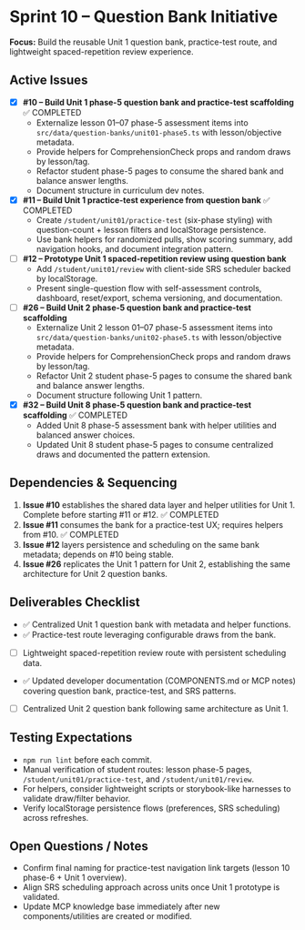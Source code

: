 # Sprint 10 – Question Bank Initiative

**Focus:** Build the reusable Unit 1 question bank, practice-test route, and lightweight spaced-repetition review experience.

## Active Issues
- [x] **#10 – Build Unit 1 phase-5 question bank and practice-test scaffolding** ✅ COMPLETED
  - Externalize lesson 01–07 phase-5 assessment items into `src/data/question-banks/unit01-phase5.ts` with lesson/objective metadata.
  - Provide helpers for ComprehensionCheck props and random draws by lesson/tag.
  - Refactor student phase-5 pages to consume the shared bank and balance answer lengths.
  - Document structure in curriculum dev notes.
- [x] **#11 – Build Unit 1 practice-test experience from question bank** ✅ COMPLETED
  - Create `/student/unit01/practice-test` (six-phase styling) with question-count + lesson filters and localStorage persistence.
  - Use bank helpers for randomized pulls, show scoring summary, add navigation hooks, and document integration pattern.
- [ ] **#12 – Prototype Unit 1 spaced-repetition review using question bank**
  - Add `/student/unit01/review` with client-side SRS scheduler backed by localStorage.
  - Present single-question flow with self-assessment controls, dashboard, reset/export, schema versioning, and documentation.
- [ ] **#26 – Build Unit 2 phase-5 question bank and practice-test scaffolding**
  - Externalize Unit 2 lesson 01–07 phase-5 assessment items into `src/data/question-banks/unit02-phase5.ts` with lesson/objective metadata.
  - Provide helpers for ComprehensionCheck props and random draws by lesson/tag.
  - Refactor Unit 2 student phase-5 pages to consume the shared bank and balance answer lengths.
  - Document structure following Unit 1 pattern.
- [x] **#32 – Build Unit 8 phase-5 question bank and practice-test scaffolding** ✅ COMPLETED
  - Added Unit 8 phase-5 assessment bank with helper utilities and balanced answer choices.
  - Updated Unit 8 student phase-5 pages to consume centralized draws and documented the pattern extension.

## Dependencies & Sequencing
1. **Issue #10** establishes the shared data layer and helper utilities for Unit 1. Complete before starting #11 or #12. ✅ COMPLETED
2. **Issue #11** consumes the bank for a practice-test UX; requires helpers from #10. ✅ COMPLETED
3. **Issue #12** layers persistence and scheduling on the same bank metadata; depends on #10 being stable.
4. **Issue #26** replicates the Unit 1 pattern for Unit 2, establishing the same architecture for Unit 2 question banks.

## Deliverables Checklist
- ✅ Centralized Unit 1 question bank with metadata and helper functions.
- ✅ Practice-test route leveraging configurable draws from the bank.
- [ ] Lightweight spaced-repetition review route with persistent scheduling data.
- ✅ Updated developer documentation (COMPONENTS.md or MCP notes) covering question bank, practice-test, and SRS patterns.
- [ ] Centralized Unit 2 question bank following same architecture as Unit 1.

## Testing Expectations
- `npm run lint` before each commit.  
- Manual verification of student routes: lesson phase-5 pages, `/student/unit01/practice-test`, and `/student/unit01/review`.  
- For helpers, consider lightweight scripts or storybook-like harnesses to validate draw/filter behavior.  
- Verify localStorage persistence flows (preferences, SRS scheduling) across refreshes.

## Open Questions / Notes
- Confirm final naming for practice-test navigation link targets (lesson 10 phase-6 + Unit 1 overview).  
- Align SRS scheduling approach across units once Unit 1 prototype is validated.  
- Update MCP knowledge base immediately after new components/utilities are created or modified.
